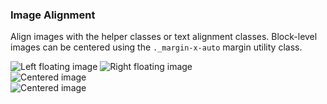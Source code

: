 ### Image Alignment
Align images with the helper classes or text alignment classes. Block-level images can be centered using the `._margin-x-auto` 
margin utility class.

<i-code-preview title="Image Alignment - Float Left and Right" link="https://github.com/inkline/inkline/tree/master/src/css/core/images">

<div class="_clearfix">
    <img src="https://placehold.it/200x200" class="image _float-left" alt="Left floating image">
    <img src="https://placehold.it/200x200" class="image _float-right" alt="Right floating image">
</div>

<template slot="html">

~~~html
<img src="..." class="image _float-left" alt="Left floating image">
<img src="..." class="image _float-right" alt="Right floating image">
~~~

</template>
</i-code-preview>

<i-code-preview title="Image Alignment - Text Center" link="https://github.com/inkline/inkline/tree/master/src/css/core/images">

<div class="_text-center">
    <img src="https://placehold.it/200x200" alt="Centered image">
</div>

<template slot="html">

~~~html
<div class="_text-center">
    <img src="https://placehold.it/200x200" alt="Centered image">
</div>
~~~

</template>
</i-code-preview>

<i-code-preview title="Image Alignment - Margin Auto" link="https://github.com/inkline/inkline/tree/master/src/css/core/images">

<img src="https://placehold.it/200x200" class="_display-block _margin-x-auto" alt="Centered image">

<template slot="html">

~~~html
<img src="https://placehold.it/200x200" class="_display-block _margin-x-auto" alt="Centered image">
~~~

</template>
</i-code-preview>
